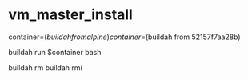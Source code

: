 # vm_master_install


container=$(buildah from alpine)
container=$(buildah from 52157f7aa28b)


buildah run $container bash

buildah rm 
buildah rmi
